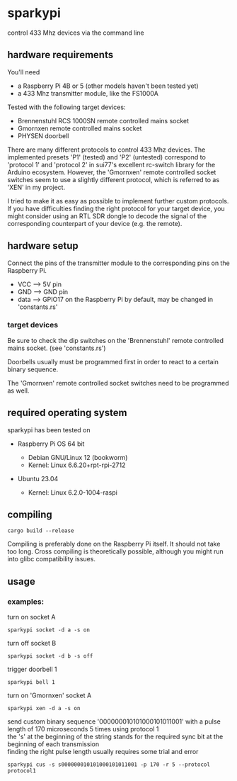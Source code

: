 # sparkypi

control 433 Mhz devices via the command line

## hardware requirements

You'll need

* a Raspberry Pi 4B or 5 (other models haven't been tested yet)
* a 433 Mhz transmitter module, like the FS1000A

Tested with the following target devices:

* Brennenstuhl RCS 1000SN remote controlled mains socket
* Gmornxen remote controlled mains socket
* PHYSEN doorbell

There are many different protocols to control 433 Mhz devices. The implemented presets 'P1' (tested) and 'P2' (untested) correspond to 'protocol 1' and 'protocol 2' in sui77's excellent rc-switch library for the Arduino ecosystem.
However, the 'Gmornxen' remote controlled socket switches seem to use a slightly different protocol, which is referred to as 'XEN' in my project.

I tried to make it as easy as possible to implement further custom protocols. If you have difficulties finding the right protocol for your target device, you might consider using an RTL SDR dongle to decode the signal of the corresponding counterpart of your device (e.g. the remote).

## hardware setup

Connect the pins of the transmitter module to the corresponding pins on the Raspberry Pi.

* VCC ⟶ 5V pin
* GND ⟶ GND pin
* data ⟶ GPIO17 on the Raspberry Pi by default, may be changed in 'constants.rs'

### target devices

Be sure to check the dip switches on the 'Brennenstuhl' remote controlled mains socket. (see 'constants.rs')

Doorbells usually must be programmed first in order to react to a certain binary sequence.

The 'Gmornxen' remote controlled socket switches need to be programmed as well.

## required operating system

sparkypi has been tested on

* Raspberry Pi OS 64 bit

  * Debian GNU/Linux 12 (bookworm)
  * Kernel: Linux 6.6.20+rpt-rpi-2712

* Ubuntu 23.04
  * Kernel: Linux 6.2.0-1004-raspi

## compiling

`cargo build --release`

Compiling is preferably done on the Raspberry Pi itself. It should not take too long. Cross compiling is theoretically possible, although you might run into glibc compatibility issues.

## usage

### examples:

turn on socket A

`sparkypi socket -d a -s on`

turn off socket B

`sparkypi socket -d b -s off`

trigger doorbell 1

`sparkypi bell 1`

turn on 'Gmornxen' socket A

`sparkypi xen -d a -s on`

send custom binary sequence '000000010101000101011001' with a pulse length of 170 microseconds 5 times using protocol 1  
the 's' at the beginning of the string stands for the required sync bit at the beginning of each transmission  
finding the right pulse length usually requires some trial and error  

`sparkypi cus -s s000000010101000101011001 -p 170 -r 5 --protocol protocol1`
